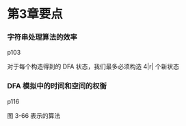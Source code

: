 # 第3章要点

### 字符串处理算法的效率

p103

对于每个构造得到的 DFA 状态，我们最多必须构造 4|r| 个新状态

### DFA 模拟中的时间和空间的权衡

p116

图 3-66 表示的算法